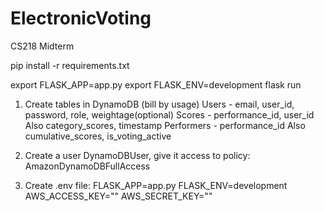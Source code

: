 # ElectronicVoting
CS218 Midterm

pip install -r requirements.txt

export FLASK_APP=app.py
export FLASK_ENV=development
flask run
1. Create tables in DynamoDB (bill by usage)
    Users - email, user_id, password, role, weightage(optional)
    Scores - performance_id, user_id
        Also category_scores, timestamp
    Performers - performance_id
        Also cumulative_scores, is_voting_active

2. Create a user DynamoDBUser, give it access to policy: AmazonDynamoDBFullAccess

3. Create .env file:
FLASK_APP=app.py
FLASK_ENV=development
AWS_ACCESS_KEY="<your-aws-key>"
AWS_SECRET_KEY="<your-aws-secret>"